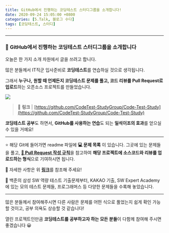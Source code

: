 ```yaml
---
title: GitHub에서 진행하는 코딩테스트 스터디그룹을 소개합니다!
date: 2020-09-24 15:05:00 +0800
categories: [5.Talk, 블로그 수다]
tags: [코딩테스트, 스터디]
---
```


------



### 🌠 **GitHub에서 진행하는 코딩테스트 스터디그룹을 소개합니다**

오늘은 한 가지 소개 차원에서 글을 쓰려고 합니다.

많은 분들께서 IT직군 입사준비로 **코딩테스트**를 연습하실 것으로 생각됩니다.

그래서 **누구나,** **원할 때 언제든지 코딩테스트 문제를 풀고, 코드 리뷰를 Pull Request로 업로드**하는 오픈소스 프로젝트를 만들었습니다.

![](https://camo.githubusercontent.com/036adcc91c3c4c63ec4bd0717cec45a2c40f3dc0/68747470733a2f2f692e696d6775722e636f6d2f644643354262742e706e67)

> 🔗 **링크** | [https://github.com/CodeTest-StudyGroup/Code-Test-Study](https://github.com/CodeTest-StudyGroup/Code-Test-Study)

**코딩테스트 공부**도 하면서, **GitHub를 사용하는 연습**도 되는 **일석이조의 효과**를 얻으실 수 있을 거예요!

------

⭐ 해당 Git에 들어가면 readme 파일에 **💻 문제 목록** 이 있습니다. 그곳에 있는 문제들을 풀고, [**🧲 Pull Request 작성 규칙**](https://github.com/CodeTest-StudyGroup/Code-Test-Study/wiki/%F0%9F%A7%B2-Pull-Request-&-Commit-Message-%EA%B7%9C%EC%B9%99)을 참고하여 **해당 프로젝트에 소스코드와 리뷰를 업로드하는 형식**으로 기여하시면 됩니다.

🔗 자세한 사항은 위 [**링크**](https://github.com/CodeTest-StudyGroup/Code-Test-Study)를 참조해 주세요!

📜 백준의 삼성 SW 역량 테스트 기출문제부터, KAKAO 기출, SW Expert Academy에 있는 모의 테스트 문제들, 프로그래머스 등 다양한 문제들을 수록해 놓았습니다.

------

많은 분들께서 참여해주시면 다른 사람은 문제를 어떤 식으로 풀었는지 쉽게 확인 가능할 것이고, 공부 의욕도 상승할 것 같습니다!

열린 프로젝트인만큼 **코딩테스트를 공부하고자 하는 모든 분들**이 다함께 참여해 주시면 좋겠습니다 😀